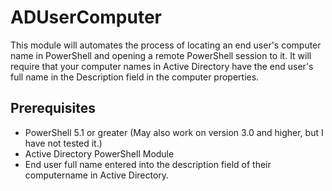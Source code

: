 # ADUserComputer

This module will automates the process of locating an end user's computer name in PowerShell and opening a remote PowerShell session to it. It will require that your computer names in Active Directory have the end user's full name in the Description field in the computer properties.

## Prerequisites

* PowerShell 5.1 or greater (May also work on version 3.0 and higher, but I have not tested it.)
* Active Directory PowerShell Module
* End user full name entered into the description field of their computername in Active Directory.
